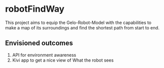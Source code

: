 robotFindWay
============

This project aims to equip the Gelo-Robot-Model with the
capabilities to make a map of its surroundings and find the 
shortest path from start to end. 

Envisioned outcomes
-------------------

1. API for environment awareness
2. Kivi app to get a nice view of What the robot sees


